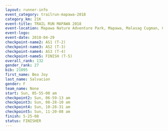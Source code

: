 ```yaml
---
layout: runner-info 
event_category: trailrun-mapawa-2018 
category_km: 21K 
event-title: TRAIL RUN MAPAWA 2018 
event-location: Mapawa Nature Adventure Park, Mapawa, Malasag Cugman, Cagayan de Oro Philippines 
event-logo: 
event-date: 2018-04-29 
checkpoint-name2: AS1 (T-2) 
checkpoint-name3: AS2 (T-3) 
checkpoint-name4: AS3 (T-4) 
checkpoint-name5: FINISH (T-5) 
overall_rank: 132
gender_rank: 27
bib: 21095
first_name: Bea Joy
last_name: Salvacion
gender: F
team_name: None
start: Sun, 05-55-00 am
checkpoint2: Sun, 06-59-13 am
checkpoint3: Sun, 08-28-10 am
checkpoint4: Sun, 10-28-31 am
checkpoint5: Sun, 11-20-08 am
finish: 5-25-08
status: FINISHER
---
```

